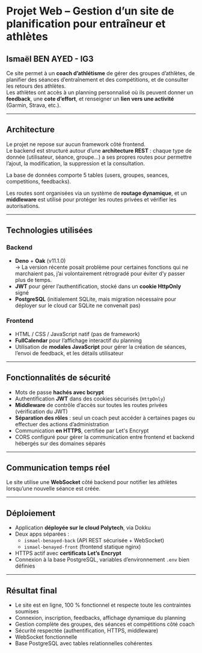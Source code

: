 # Projet Web – Gestion d’un site de planification pour entraîneur et athlètes

## Ismaël BEN AYED - IG3

Ce site permet à un **coach d’athlétisme** de gérer des groupes d’athlètes, de planifier des séances d’entraînement et des compétitions, et de consulter les retours des athlètes.  
Les athlètes ont accès à un planning personnalisé où ils peuvent donner un **feedback**, une **cote d’effort**, et renseigner un **lien vers une activité** (Garmin, Strava, etc.).

---

## Architecture

Le projet ne repose sur aucun framework côté frontend.  
Le backend est structuré autour d’une **architecture REST** : chaque type de donnée (utilisateur, séance, groupe...) a ses propres routes pour permettre l’ajout, la modification, la suppression et la consultation.

La base de données comporte 5 tables (users, groupes, seances, competitions, feedbacks).

Les routes sont organisées via un système de **routage dynamique**, et un **middleware** est utilisé pour protéger les routes privées et vérifier les autorisations.

---

## Technologies utilisées

### Backend
- **Deno** + **Oak** (v11.1.0)  
  → La version récente posait problème pour certaines fonctions qui ne marchaient pas, j’ai volontairement rétrogradé pour éviter d’y passer plus de temps.
- **JWT** pour gérer l’authentification, stocké dans un **cookie HttpOnly** signé
- **PostgreSQL** (initialement SQLite, mais migration nécessaire pour déployer sur le cloud car SQLite ne convenait pas)

### Frontend
- HTML / CSS / JavaScript natif (pas de framework)
- **FullCalendar** pour l’affichage interactif du planning
- Utilisation de **modales JavaScript** pour gérer la création de séances, l’envoi de feedback, et les détails utilisateur

---

## Fonctionnalités de sécurité

- Mots de passe **hachés avec bcrypt**
- Authentification **JWT** dans des cookies sécurisés (`HttpOnly`)
- **Middleware** de contrôle d’accès sur toutes les routes privées (vérification du JWT)
- **Séparation des rôles** : seul un coach peut accéder à certaines pages ou effectuer des actions d’administration
- Communication **en HTTPS**, certifiée par Let's Encrypt
- CORS configuré pour gérer la communication entre frontend et backend hébergés sur des domaines séparés

---

## Communication temps réel

Le site utilise une **WebSocket** côté backend pour notifier les athlètes lorsqu’une nouvelle séance est créée.  

---

## Déploiement

- Application **déployée sur le cloud Polytech**, via Dokku
- Deux apps séparées :
  - `ismael-benayed-back` (API REST sécurisée + WebSocket)
  - `ismael-benayed-front` (frontend statique nginx)
- HTTPS actif avec **certificats Let’s Encrypt**
- Connexion à la base PostgreSQL, variables d’environnement `.env` bien définies

---

## Résultat final

- Le site est en ligne, 100 % fonctionnel et respecte toute les contraintes soumises
- Connexion, inscription, feedbacks, affichage dynamique du planning
- Gestion complète des groupes, des séances et compétitions côté coach
- Sécurité respectée (authentification, HTTPS, middleware)
- WebSocket fonctionnelle
- Base PostgreSQL avec tables relationnelles cohérentes
